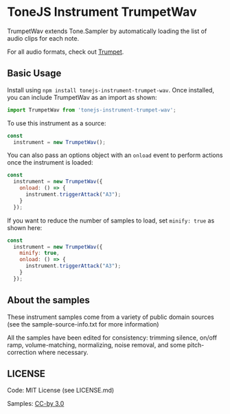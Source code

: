 # ToneJS Instrument TrumpetWav

TrumpetWav extends Tone.Sampler by automatically loading the list of audio clips for each note.

For all audio formats, check out [Trumpet](../README.md).

## Basic Usage

Install using `npm install tonejs-instrument-trumpet-wav`. Once installed, you can include TrumpetWav as an import as shown:

```javascript
import TrumpetWav from 'tonejs-instrument-trumpet-wav';
```

To use this instrument as a source:

```javascript
const
  instrument = new TrumpetWav();
```

You can also pass an options object with an `onload` event to perform actions once the instrument is loaded:

```javascript
const
  instrument = new TrumpetWav({
    onload: () => {
      instrument.triggerAttack("A3");
    }
  });
```

If you want to reduce the number of samples to load, set `minify: true` as shown here:

```javascript
const
  instrument = new TrumpetWav({
    minify: true,
    onload: () => {
      instrument.triggerAttack("A3");
    }
  });
```

## About the samples

These instrument samples come from a variety of public domain sources (see the sample-source-info.txt for more information)

All the samples have been edited for consistency: trimming silence, on/off ramp, volume-matching, normalizing, noise removal, and some pitch-correction where necessary.

## LICENSE

Code: MIT License (see LICENSE.md)

Samples: [CC-by 3.0](https://creativecommons.org/licenses/by/3.0/)
